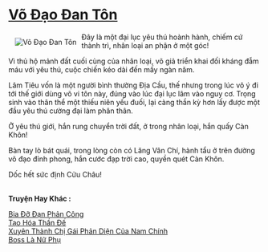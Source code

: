<a href="https://utruyen.com/vo-dao-dan-ton/3791/" title="Võ Đạo Đan Tôn"><h1>Võ Đạo Đan Tôn</h1></a><div style="display:table"><img align="right" style="float: left; padding: 10px;" src="https://utruyen.com/images/story/200x260/vo-dao-dan-ton.jpg" alt="Võ Đạo Đan Tôn">Đây là một đại lục yêu thú hoành hành, chiếm cứ thành trì, nhân loại an phận ở một góc!<p></p>Vì thủ hộ mảnh đất cuối cùng của nhân loại, võ giả triển khai đối kháng đẫm máu với yêu thú, cuộc chiến kéo dài đến mấy ngàn năm.<p></p>Lâm Tiêu vốn là một người bình thường Địa Cầu, thế nhưng trong lúc vô ý đi tới thế giới dùng võ vi tôn này, đúng vào lúc đại lục lâm vào nguy cơ. Trọng sinh vào thân thể một thiếu niên yếu đuối, lại càng thần kỳ hơn lấy được một đầu yêu thú cường đại làm phân thân.<p></p>Ở yêu thú giới, hắn rung chuyển trời đất, ở trong nhân loại, hắn quấy Càn Khôn!<p></p>Bàn tay lò bát quái, trong lòng còn có Lăng Vân Chí, hành tẩu ở trên đường võ đạo đỉnh phong, hắn cước đạp trời cao, quyền quét Càn Khôn.<p></p>Dốc hết sức định Cửu Châu! </div><p><br><b>Truyện Hay Khác :</b></p><a href="https://utruyen.com/bia-do-dan-phan-cong/15622/" alt="Bia Đỡ Đạn Phản Công">Bia Đỡ Đạn Phản Công</a><br/><a href="https://truyenhot2020.wordpress.com/2019/12/11/tao-hoa-than-de/" alt="Tạo Hóa Thần Đế">Tạo Hóa Thần Đế</a><br/><a href="https://github.com/quanluxury/ngontinhhot/tree/master/truyenhay/19134/" alt="Xuyên Thành Chị Gái Phản Diện Của Nam Chính">Xuyên Thành Chị Gái Phản Diện Của Nam Chính</a><br/><a href="https://github.com/quanluxury/truyenhot/tree/master/truyenhay/16860/" alt="Boss Là Nữ Phụ">Boss Là Nữ Phụ</a><br/>